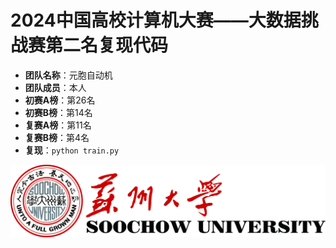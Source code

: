 
# 2024中国高校计算机大赛——大数据挑战赛第二名复现代码
- **团队名称**：元胞自动机
- **团队成员**：本人
- **初赛A榜**：第26名
- **初赛B榜**：第14名
- **复赛A榜**：第11名
- **复赛B榜**：第4名
- **复现**：```python train.py```
  
![苏州大学](szdx.jpg)
